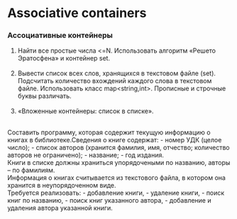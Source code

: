 ﻿# Associative containers
### **Ассоциативные контейнеры**
1. Найти все простые числа <=N. Использовать алгоритм «Решето Эратосфена» и контейнер set.
<br/><br/>
2. Вывести список всех слов, хранящихся в текстовом файле (set). Подсчитать количество вхождений каждого слова в текстовом файле. Использовать класс map<string,int>. Прописные и строчные буквы различать.
<br/><br/>
3. «Вложенные контейнеры: список в списке». 
<br/>
Составить программу, которая содержит текущую информацию о книгах в библиотеке.Сведения о книге содержат:
-  номер УДК (целое число);
-  список авторов (хранится фамилия, имя, отчество; количество авторов не ограничено); 
-  название;
-  год издания.
<br/>
Книги в списке должны храниться упорядочеными по названию, авторы – по фамилиям.  
<br/>
Информация о книгах считывается из текстового файла, в котором она хранится в неупорядоченном виде.
<br/>
Требуется реализовать:
-  добавление книги,  
-   удаление книги,  
-   поиск книг по названию,  
-   поиск книг указанного автора,  
-   добавление и удаления автора указанной книги.
